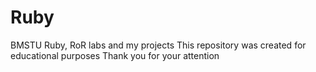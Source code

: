 # Ruby
BMSTU Ruby, RoR labs and my projects
This repository was created for educational purposes
Thank you for your attention
